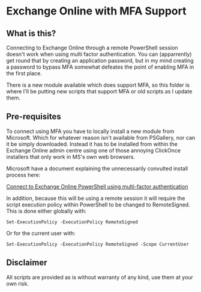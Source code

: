 # Exchange Online with MFA Support

## What is this?

Connecting to Exchange Online through a remote PowerShell session doesn't work when using multi factor authentication. You can (apparrently) get round that by creating an application password, but in my mind creating a password to bypass MFA somewhat defeates the point of enabling MFA in the first place.

There is a new module available which does support MFA, so this folder is where I'll be putting new scripts that support MFA or old scripts as I update them.

## Pre-requisites

To connect using MFA you have to locally install a new module from Microsoft. Which for whatever reason isn't available from PSGallery, nor can it be simply downloaded. Instead it has to be installed from within the Exchange Online admin centre using one of those annoying ClickOnce installers that only work in MS's own web browsers.

Microsoft have a document explaining the unnecessarily convulted install process here:

[Connect to Exchange Online PowerShell using multi-factor authentication](https://docs.microsoft.com/en-us/powershell/exchange/exchange-online/connect-to-exchange-online-powershell/mfa-connect-to-exchange-online-powershell?view=exchange-ps)

In addition, because this will be using a remote session it will require the script execution policy within PowerShell to be changed to RemoteSigned. This is done either globally with:

`Set-ExecutionPolicy -ExecutionPolicy RemoteSigned`

Or for the current user with:

`Set-ExecutionPolicy -ExecutionPolicy RemoteSigned -Scope CurrentUser`

## Disclaimer

All scripts are provided as is without warranty of any kind, use them at your own risk.
